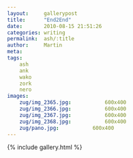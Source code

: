 ```yaml
---
layout:     gallerypost
title:      "End2End"
date:       2010-08-15 21:51:26
categories: writing
permalink:  ash/:title
author:     Martin
meta:
tags:
    ash
    ank
    wako
    zork
    nero
images:
    zug/img_2365.jpg:           600x400
    zug/img_2366.jpg:           600x400
    zug/img_2367.jpg:           600x400
    zug/img_2368.jpg:           600x400
    zug/pano.jpg:           600x400
---
```


{% include gallery.html %}
